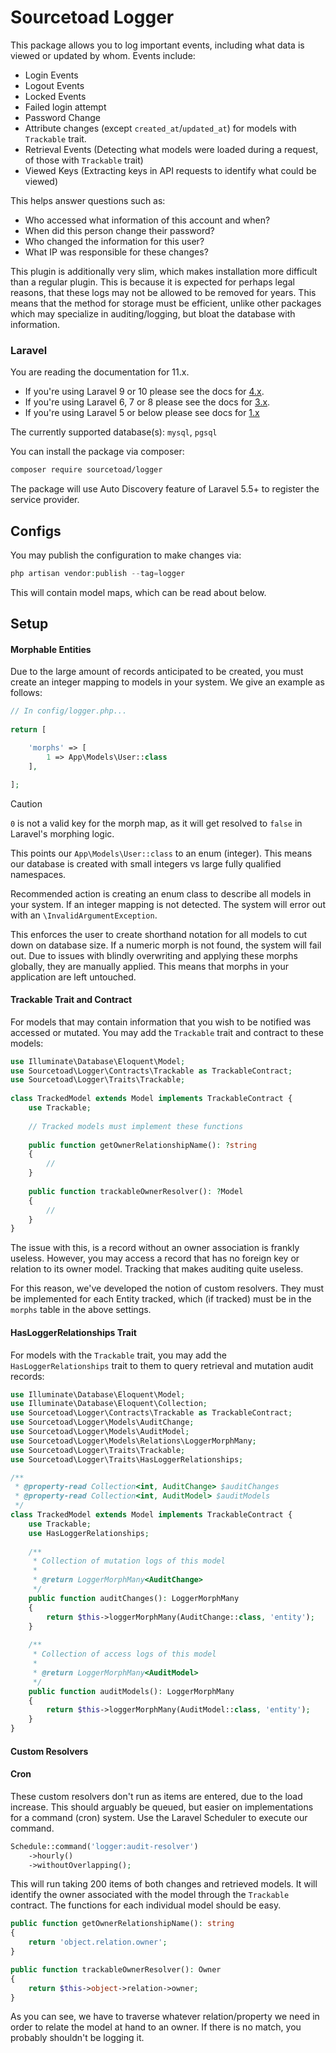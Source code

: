 # Sourcetoad Logger

This package allows you to log important events, including what data is viewed or updated by whom. Events include:

 * Login Events
 * Logout Events
 * Locked Events
 * Failed login attempt
 * Password Change
 * Attribute changes (except `created_at`/`updated_at`) for models with `Trackable` trait.
 * Retrieval Events (Detecting what models were loaded during a request, of those with `Trackable` trait)
 * Viewed Keys (Extracting keys in API requests to identify what could be viewed)
 
This helps answer questions such as:

 * Who accessed what information of this account and when?
 * When did this person change their password?
 * Who changed the information for this user?
 * What IP was responsible for these changes?
 
This plugin is additionally very slim, which makes installation more difficult than a regular plugin. This is because it is expected for perhaps legal reasons, that these logs may not be allowed to be removed for years. 
This means that the method for storage must be efficient, unlike other packages which may specialize in auditing/logging, but bloat the database with information.

### Laravel

You are reading the documentation for 11.x.

* If you're using Laravel 9 or 10 please see the docs for [4.x](https://github.com/sourcetoad/Logger/releases/tag/v4.2.0).
* If you're using Laravel 6, 7 or 8 please see the docs for [3.x](https://github.com/sourcetoad/Logger/releases/tag/v3.0.1).
* If you're using Laravel 5 or below please see docs for [1.x](https://github.com/sourcetoad/Logger/releases/tag/v1.3.0)

The currently supported database(s): `mysql`, `pgsql`

You can install the package via composer:

``` bash
composer require sourcetoad/logger
```

The package will use Auto Discovery feature of Laravel 5.5+ to register the service provider.

## Configs
You may publish the configuration to make changes via:

```php
php artisan vendor:publish --tag=logger
```

This will contain model maps, which can be read about below.

## Setup

#### Morphable Entities
Due to the large amount of records anticipated to be created, you must create an integer mapping to models in your system. We give an example as follows:

```php
// In config/logger.php...
 
return [

    'morphs' => [
        1 => App\Models\User::class
    ],

];
```

> [!CAUTION]
> `0` is not a valid key for the morph map, as it will get resolved to `false` in Laravel's morphing logic.

This points our `App\Models\User::class` to an enum (integer). This means our database is created with small integers vs large fully qualified namespaces.

Recommended action is creating an enum class to describe all models in your system. If an integer mapping is not detected. The system will error out with an `\InvalidArgumentException`.

This enforces the user to create shorthand notation for all models to cut down on database size. If a numeric morph is not found, the system will fail out. Due to issues with blindly overwriting and applying these morphs globally, they are manually applied. This means that morphs in your application are left untouched.

#### Trackable Trait and Contract
For models that may contain information that you wish to be notified was accessed or mutated. You may add the `Trackable` trait and contract to these models:

```php
use Illuminate\Database\Eloquent\Model;
use Sourcetoad\Logger\Contracts\Trackable as TrackableContract;
use Sourcetoad\Logger\Traits\Trackable;
  
class TrackedModel extends Model implements TrackableContract {
    use Trackable;
    
    // Tracked models must implement these functions
    
    public function getOwnerRelationshipName(): ?string
    {
        //
    }
    
    public function trackableOwnerResolver(): ?Model
    {
        //
    }
}
```

The issue with this, is a record without an owner association is frankly useless. However, you may access a record that has no foreign key or relation to its owner model. Tracking that makes auditing quite useless.

For this reason, we've developed the notion of custom resolvers. They must be implemented for each Entity tracked, which (if tracked) must be in the `morphs` table in the above settings.

#### HasLoggerRelationships Trait

For models with the `Trackable` trait, you may add the `HasLoggerRelationships` trait to them to query retrieval and mutation audit records:

```php
use Illuminate\Database\Eloquent\Model;
use Illuminate\Database\Eloquent\Collection;
use Sourcetoad\Logger\Contracts\Trackable as TrackableContract;
use Sourcetoad\Logger\Models\AuditChange;
use Sourcetoad\Logger\Models\AuditModel;
use Sourcetoad\Logger\Models\Relations\LoggerMorphMany;
use Sourcetoad\Logger\Traits\Trackable;
use Sourcetoad\Logger\Traits\HasLoggerRelationships;

/**
 * @property-read Collection<int, AuditChange> $auditChanges
 * @property-read Collection<int, AuditModel> $auditModels
 */
class TrackedModel extends Model implements TrackableContract {
    use Trackable;
    use HasLoggerRelationships;
    
    /**
     * Collection of mutation logs of this model
     *
     * @return LoggerMorphMany<AuditChange>
     */
    public function auditChanges(): LoggerMorphMany
    {
        return $this->loggerMorphMany(AuditChange::class, 'entity');
    }
    
    /**
     * Collection of access logs of this model
     * 
     * @return LoggerMorphMany<AuditModel>
     */
    public function auditModels(): LoggerMorphMany
    {
        return $this->loggerMorphMany(AuditModel::class, 'entity');
    }
}
```

#### Custom Resolvers

#### Cron
These custom resolvers don't run as items are entered, due to the load increase. This should arguably be queued, but easier on implementations for a command (cron) system. Use the Laravel Scheduler to execute our command.

```php
Schedule::command('logger:audit-resolver')
    ->hourly()
    ->withoutOverlapping();
```

This will run taking 200 items of both changes and retrieved models. It will identify the owner associated with the model through the `Trackable` contract. The functions for each individual model should be easy.

```php
public function getOwnerRelationshipName(): string
{
    return 'object.relation.owner';
}

public function trackableOwnerResolver(): Owner
{
    return $this->object->relation->owner;
}
```

As you can see, we have to traverse whatever relation/property we need in order to relate the model at hand to an owner. If there is no match, you probably shouldn't be logging it.
